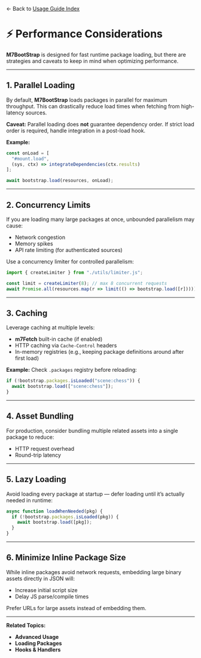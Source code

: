 ← Back to [Usage Guide Index](index.md)

# ⚡ Performance Considerations

**M7BootStrap** is designed for fast runtime package loading, but there are strategies and caveats to keep in mind when optimizing performance.

---

## 1. Parallel Loading

By default, **M7BootStrap** loads packages in parallel for maximum throughput.
This can drastically reduce load times when fetching from high-latency sources.

**Caveat:**
Parallel loading does **not** guarantee dependency order. If strict load order is required, handle integration in a post-load hook.

**Example:**

```js
const onLoad = [
  "#mount.load",
  (sys, ctx) => integrateDependencies(ctx.results)
];

await bootstrap.load(resources, onLoad);
```

---

## 2. Concurrency Limits

If you are loading many large packages at once, unbounded parallelism may cause:

* Network congestion
* Memory spikes
* API rate limiting (for authenticated sources)

Use a concurrency limiter for controlled parallelism:

```js
import { createLimiter } from "./utils/limiter.js";

const limit = createLimiter(8); // max 8 concurrent requests
await Promise.all(resources.map(r => limit(() => bootstrap.load([r]))));
```

---

## 3. Caching

Leverage caching at multiple levels:

* **m7Fetch** built-in cache (if enabled)
* HTTP caching via `Cache-Control` headers
* In-memory registries (e.g., keeping package definitions around after first load)

**Example:** Check `.packages` registry before reloading:

```js
if (!bootstrap.packages.isLoaded("scene:chess")) {
  await bootstrap.load(["scene:chess"]);
}
```

---

## 4. Asset Bundling

For production, consider bundling multiple related assets into a single package to reduce:

* HTTP request overhead
* Round-trip latency

---

## 5. Lazy Loading

Avoid loading every package at startup — defer loading until it’s actually needed in runtime:

```js
async function loadWhenNeeded(pkg) {
  if (!bootstrap.packages.isLoaded(pkg)) {
    await bootstrap.load([pkg]);
  }
}
```

---

## 6. Minimize Inline Package Size

While inline packages avoid network requests, embedding large binary assets directly in JSON will:

* Increase initial script size
* Delay JS parse/compile times

Prefer URLs for large assets instead of embedding them.

---

**Related Topics:**

* **Advanced Usage**
* **Loading Packages**
* **Hooks & Handlers**
